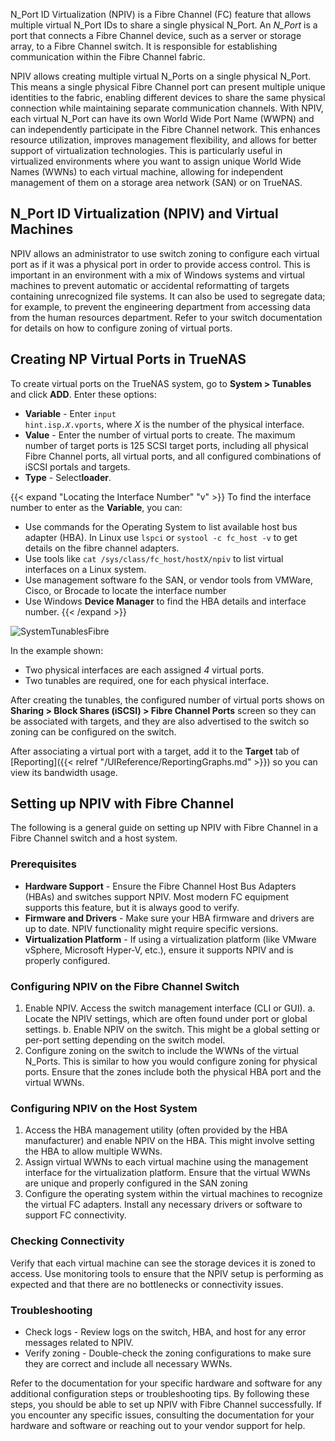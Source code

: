 &NewLine;

N_Port ID Virtualization (NPIV) is a Fibre Channel (FC) feature that allows multiple virtual N_Port IDs to share a single physical N_Port.
An *N_Port* is a port that connects a Fibre Channel device, such as a server or storage array, to a Fibre Channel switch.
It is responsible for establishing communication within the Fibre Channel fabric.

NPIV allows creating multiple virtual N_Ports on a single physical N_Port.
This means a single physical Fibre Channel port can present multiple unique identities to the fabric, enabling different devices to share the same physical connection while maintaining separate communication channels.
With NPIV, each virtual N_Port can have its own World Wide Port Name (WWPN) and can independently participate in the Fibre Channel network.
This enhances resource utilization, improves management flexibility, and allows for better support of virtualization technologies.
This is particularly useful in virtualized environments where you want to assign unique World Wide Names (WWNs) to each virtual machine, allowing for independent management of them on a storage area network (SAN) or on TrueNAS.

## N_Port ID Virtualization (NPIV) and Virtual Machines
NPIV allows an administrator to use switch zoning to configure each virtual port as if it was a physical port in order to provide access control.
This is important in an environment with a mix of Windows systems and virtual machines to prevent automatic or accidental reformatting of targets containing unrecognized file systems.
It can also be used to segregate data; for example, to prevent the engineering department from accessing data from the human resources department.
Refer to your switch documentation for details on how to configure zoning of virtual ports.

## Creating NP Virtual Ports in TrueNAS
To create virtual ports on the TrueNAS system, go to **System > Tunables** and click **ADD**.
Enter these options:

* **Variable** - Enter <code>input hint.isp.<i>X</i>.vports</code>, where *X* is the number of the physical interface.
* **Value** - Enter the number of virtual ports to create. 
  The maximum number of target ports is 125 SCSI target ports, including all physical Fibre Channel ports, all virtual ports, and all configured combinations of iSCSI portals and targets.
* **Type** - Select**loader**.

{{< expand "Locating the Interface Number" "v" >}}
To find the interface number to enter as the **Variable**, you can:
* Use commands for the Operating System to list available host bus adapter (HBA).
  In Linux use `lspci` or `systool -c fc_host -v` to get details on the fibre channel adapters.
* Use tools like `cat /sys/class/fc_host/hostX/npiv` to list virtual interfaces on a Linux system.
* Use management software fo the SAN, or vendor tools from VMWare, Cisco, or Brocade to locate the interface number
* Use Windows **Device Manager** to find the HBA details and interface number.
{{< /expand >}}

![SystemTunablesFibre](/images/CORE/11.3/SystemTunablesFibre.png "Virtual Ports for Fibre Channel")

In the example shown:

* Two physical interfaces are each assigned *4* virtual ports.
* Two tunables are required, one for each physical interface.

After creating the tunables, the configured number of virtual ports shows on **Sharing > Block Shares (iSCSI) > Fibre Channel Ports** screen so they can be associated with targets, and they are also advertised to the switch so zoning can be configured on the switch.

After associating a virtual port with a target, add it to the **Target** tab of [Reporting]({{< relref "/UIReference/ReportingGraphs.md" >}}) so you can view its bandwidth usage.

## Setting up NPIV with Fibre Channel
The following is a general guide on setting up NPIV with Fibre Channel in a Fibre Channel switch and a host system.

### Prerequisites
* **Hardware Support** - Ensure the Fibre Channel Host Bus Adapters (HBAs) and switches support NPIV. Most modern FC equipment supports this feature, but it is always good to verify.
* **Firmware and Drivers** - Make sure your HBA firmware and drivers are up to date. NPIV functionality might require specific versions.
* **Virtualization Platform** - If using a virtualization platform (like VMware vSphere, Microsoft Hyper-V, etc.), ensure it supports NPIV and is properly configured. 

### Configuring NPIV on the Fibre Channel Switch
1. Enable NPIV. Access the switch management interface (CLI or GUI). 
   a. Locate the NPIV settings, which are often found under port or global settings.
   b. Enable NPIV on the switch. This might be a global setting or per-port setting depending on the switch model.
2. Configure zoning on the switch to include the WWNs of the virtual N_Ports.
   This is similar to how you would configure zoning for physical ports. Ensure that the zones include both the physical HBA port and the virtual WWNs.

### Configuring NPIV on the Host System
1. Access the HBA management utility (often provided by the HBA manufacturer) and enable NPIV on the HBA. This might involve setting the HBA to allow multiple WWNs.
2. Assign virtual WWNs to each virtual machine using the management interface for the virtualization platform.
   Ensure that the virtual WWNs are unique and properly configured in the SAN zoning
3. Configure the operating system within the virtual machines to recognize the virtual FC adapters.
   Install any necessary drivers or software to support FC connectivity.

### Checking Connectivity
Verify that each virtual machine can see the storage devices it is zoned to access.
Use monitoring tools to ensure that the NPIV setup is performing as expected and that there are no bottlenecks or connectivity issues.

### Troubleshooting

* Check logs - Review logs on the switch, HBA, and host for any error messages related to NPIV.
* Verify zoning - Double-check the zoning configurations to make sure they are correct and include all necessary WWNs.

Refer to the documentation for your specific hardware and software for any additional configuration steps or troubleshooting tips.
By following these steps, you should be able to set up NPIV with Fibre Channel successfully.
If you encounter any specific issues, consulting the documentation for your hardware and software or reaching out to your vendor support for help.